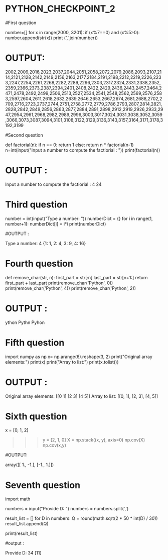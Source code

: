 # PYTHON_CHECKPOINT_2

#First question 


number=[]
for x in range(2000, 3201):
    if (x%7==0) and (x%5>0):
        number.append(str(x))
print (','.join(number))


# OUTPUT:


2002,2009,2016,2023,2037,2044,2051,2058,2072,2079,2086,2093,2107,2114,2121,2128,2142,2149,2156,2163,2177,2184,2191,2198,2212,2219,2226,2233,2247,2254,2261,2268,2282,2289,2296,2303,2317,2324,2331,2338,2352,2359,2366,2373,2387,2394,2401,2408,2422,2429,2436,2443,2457,2464,2471,2478,2492,2499,2506,2513,2527,2534,2541,2548,2562,2569,2576,2583,2597,2604,2611,2618,2632,2639,2646,2653,2667,2674,2681,2688,2702,2709,2716,2723,2737,2744,2751,2758,2772,2779,2786,2793,2807,2814,2821,2828,2842,2849,2856,2863,2877,2884,2891,2898,2912,2919,2926,2933,2947,2954,2961,2968,2982,2989,2996,3003,3017,3024,3031,3038,3052,3059,3066,3073,3087,3094,3101,3108,3122,3129,3136,3143,3157,3164,3171,3178,3192,3199


#Second question


def factorial(n):
    if n == 0:
        return 1
    else:
        return n * factorial(n-1)
n=int(input("Input a number to compute the factiorial : "))
print(factorial(n))


# OUTPUT :


Input a number to compute the factiorial : 4
24


# Third question 


number = int(input("Type a number: "))
numberDict = {}
for i in range(1, number+1):
 numberDict[i] = i*i
print(numberDict)


#OUTPUT :

Type a number: 4
{1: 1, 2: 4, 3: 9, 4: 16}


# Fourth question 


def remove_char(str, n):
      first_part = str[:n] 
      last_part = str[n+1:]
      return first_part + last_part
print(remove_char('Python', 0))
print(remove_char('Python', 4))
print(remove_char('Python', 2))


# OUTPUT :

ython
Pythn
Pyhon


# Fifth question 

import numpy as np
x= np.arange(6).reshape(3, 2)
print("Original array elements:")
print(x)
print("Array to list:")
print(x.tolist())


# OUTPUT :

Original array elements:
[[0 1]
 [2 3]
 [4 5]]
Array to list:
[[0, 1], [2, 3], [4, 5]]


# Sixth question 


x = [0, 1,  2]
>>> y = [2,  1,  0]
>>> X = np.stack((x, y), axis=0)
>>> np.cov(X)
np.cov(x,y)

#OUTPUT:

array([[ 1., -1.],
       [-1.,  1.]])
       
       
# Seventh question 


import math

numbers = input("Provide D: ")
numbers = numbers.split(',')

result_list = []
for D in numbers:
    Q = round(math.sqrt(2 * 50 * int(D) / 30))
    result_list.append(Q)

print(result_list)


#output :

Provide D: 34
[11]
